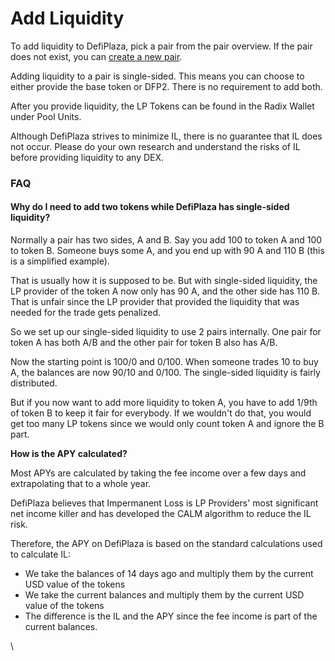 # Add Liquidity

To add liquidity to DefiPlaza, pick a pair from the pair overview. If the pair does not exist, you can [create a new pair](create-new-pair.md).

Adding liquidity to a pair is single-sided. This means you can choose to either provide the base token or DFP2. There is no requirement to add both.

After you provide liquidity, the LP Tokens can be found in the Radix Wallet under Pool Units.

Although DefiPlaza strives to minimize IL, there is no guarantee that IL does not occur. Please do your own research and understand the risks of IL before providing liquidity to any DEX.

### FAQ

#### Why do I need to add two tokens while DefiPlaza has single-sided liquidity?

Normally a pair has two sides, A and B. Say you add 100 to token A and 100 to token B. Someone buys some A, and you end up with 90 A and 110 B (this is a simplified example).

That is usually how it is supposed to be. But with single-sided liquidity, the LP provider of the token A now only has 90 A, and the other side has 110 B. That is unfair since the LP provider that provided the liquidity that was needed for the trade gets penalized.

So we set up our single-sided liquidity to use 2 pairs internally. One pair for token A has both A/B and the other pair for token B also has A/B.

Now the starting point is 100/0 and 0/100. When someone trades 10 to buy A, the balances are now 90/10 and 0/100. The single-sided liquidity is fairly distributed.&#x20;

But if you now want to add more liquidity to token A, you have to add 1/9th of token B to keep it fair for everybody. If we wouldn't do that, you would get too many LP tokens since we would only count token A and ignore the B part.

**How is the APY calculated?**

Most APYs are calculated by taking the fee income over a few days and extrapolating that to a whole year.

DefiPlaza believes that Impermanent Loss is LP Providers' most significant net income killer and has developed the CALM algorithm to reduce the IL risk.&#x20;

Therefore, the APY on DefiPlaza is based on the standard calculations used to calculate IL:

* We take the balances of 14 days ago and multiply them by the current USD value of the tokens
* We take the current balances and multiply them by the current USD value of the tokens
* The difference is the IL and the APY since the fee income is part of the current balances.

\
